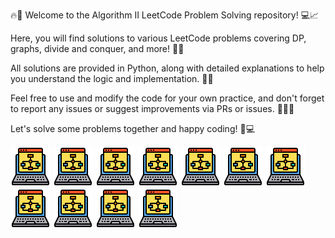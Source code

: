 🔥🚀 Welcome to the Algorithm II LeetCode Problem Solving repository! 💻📈

Here, you will find solutions to various LeetCode problems covering DP, graphs, divide and conquer, and more! 🤖💡

All solutions are provided in Python, along with detailed explanations to help you understand the logic and implementation. 💪📝

Feel free to use and modify the code for your own practice, and don't forget to report any issues or suggest improvements via PRs or issues. 🤝👨‍💻

Let's solve some problems together and happy coding! 🎉💻

![Algorithm Icon](https://github.com/ADVindiancoder/Algorithm-II-LeetCode/blob/main/icons8-algorithm-64.png)
![Algorithm Icon](https://github.com/ADVindiancoder/Algorithm-II-LeetCode/blob/main/icons8-algorithm-64.png)
![Algorithm Icon](https://github.com/ADVindiancoder/Algorithm-II-LeetCode/blob/main/icons8-algorithm-64.png)
![Algorithm Icon](https://github.com/ADVindiancoder/Algorithm-II-LeetCode/blob/main/icons8-algorithm-64.png)
![Algorithm Icon](https://github.com/ADVindiancoder/Algorithm-II-LeetCode/blob/main/icons8-algorithm-64.png)
![Algorithm Icon](https://github.com/ADVindiancoder/Algorithm-II-LeetCode/blob/main/icons8-algorithm-64.png)
![Algorithm Icon](https://github.com/ADVindiancoder/Algorithm-II-LeetCode/blob/main/icons8-algorithm-64.png)
![Algorithm Icon](https://github.com/ADVindiancoder/Algorithm-II-LeetCode/blob/main/icons8-algorithm-64.png)
![Algorithm Icon](https://github.com/ADVindiancoder/Algorithm-II-LeetCode/blob/main/icons8-algorithm-64.png)
![Algorithm Icon](https://github.com/ADVindiancoder/Algorithm-II-LeetCode/blob/main/icons8-algorithm-64.png)
![Algorithm Icon](https://github.com/ADVindiancoder/Algorithm-II-LeetCode/blob/main/icons8-algorithm-64.png)



